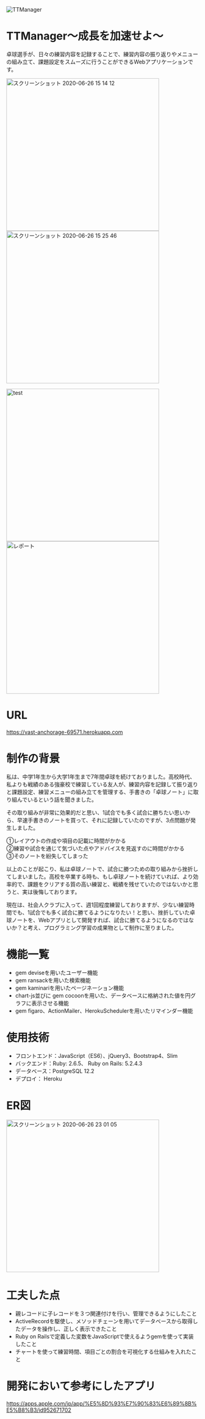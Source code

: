<img width="２００" alt="TTManager" src="https://user-images.githubusercontent.com/63082672/85826226-22e08f00-b7bf-11ea-8d5d-0e44486a7bbc.png">

# TTManager〜成長を加速せよ〜
卓球選手が、日々の練習内容を記録することで、練習内容の振り返りやメニューの組み立て、課題設定をスムーズに行うことができるWebアプリケーションです。

<img width="400" height="400" alt="スクリーンショット 2020-06-26 15 14 12" src="https://user-images.githubusercontent.com/63082672/85827613-908dba80-b7c1-11ea-8179-f698ac536967.png"><img width="400" height="400" alt="スクリーンショット 2020-06-26 15 25 46" src="https://user-images.githubusercontent.com/63082672/85827545-7522af80-b7c1-11ea-96fa-76338d1b8394.png">

<img width="400" height="400" alt="test" src="https://user-images.githubusercontent.com/63082672/85915879-4d494f80-b886-11ea-8095-d70614c0d699.png"><img width="400" height="400" alt="レポート" src="https://user-images.githubusercontent.com/63082672/85916304-7a97fc80-b88a-11ea-809b-9c37bc8fd975.png">

# URL
https://vast-anchorage-69571.herokuapp.com

# 制作の背景
私は、中学1年生から大学1年生まで7年間卓球を続けておりました。高校時代、私よりも戦績のある強豪校で練習している友人が、練習内容を記録して振り返りと課題設定、練習メニューの組み立てを管理する、手書きの「卓球ノート」に取り組んでいるという話を聞きました。

その取り組みが非常に効果的だと思い、1試合でも多く試合に勝ちたい思いから、早速手書きのノートを買って、それに記録していたのですが、3点問題が発生しました。

①レイアウトの作成や項目の記載に時間がかかる<br>②練習や試合を通じて気づいた点やアドバイスを見返すのに時間がかかる<br>③そのノートを紛失してしまった

以上のことが起こり、私は卓球ノートで、試合に勝つための取り組みから挫折してしまいました。高校を卒業する時も、もし卓球ノートを続けていれば、より効率的で、課題をクリアする質の高い練習と、戦績を残せていたのではないかと思うと、実は後悔しております。

現在は、社会人クラブに入って、週1回程度練習しておりますが、少ない練習時間でも、1試合でも多く試合に勝てるようになりたい！と思い、挫折していた卓球ノートを、Webアプリとして開発すれば、試合に勝てるようになるのではないか？と考え、プログラミング学習の成果物として制作に至りました。

# 機能一覧
- gem deviseを用いたユーザー機能
- gem ransackを用いた検索機能
- gem kaminariを用いたページネーション機能
- chart-js並びに gem cocoonを用いた、データベースに格納された値を円グラフに表示させる機能
- gem figaro、ActionMailer、HerokuSchedulerを用いたリマインダー機能

# 使用技術
- フロントエンド：JavaScript（ES6）、jQuery3、Bootstrap4、Slim
- バックエンド：Ruby: 2.6.5、 Ruby on Rails: 5.2.4.3
- データベース：PostgreSQL 12.2
- デプロイ： Heroku

# ER図
<img width="400" alt="スクリーンショット 2020-06-26 23 01 05" src="https://user-images.githubusercontent.com/63082672/85915972-10318d00-b887-11ea-843e-bf94f4b313fc.png">

# 工夫した点
- 親レコードに子レコードを３つ関連付けを行い、管理できるようにしたこと
- ActiveRecordを駆使し、メソッドチェーンを用いてデータベースから取得したデータを操作し、正しく表示できたこと
- Ruby on Railsで定義した変数をJavaScriptで使えるようgemを使って実装したこと
- チャートを使って練習時間、項目ごとの割合を可視化する仕組みを入れたこと

# 開発において参考にしたアプリ

https://apps.apple.com/jp/app/%E5%8D%93%E7%90%83%E6%89%8B%E5%B8%B3/id952671702
